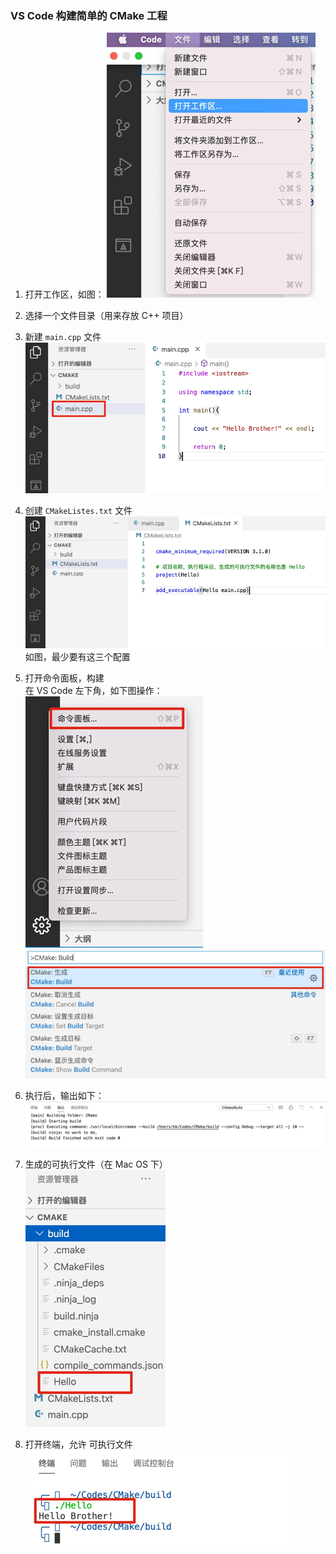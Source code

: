 ### VS Code 构建简单的 CMake 工程

1. 打开工作区，如图：
![](./imgs/img.png)
   
2. 选择一个文件目录（用来存放 C++ 项目）
3. 新建 `main.cpp` 文件
![](./imgs/img_1.png)
   
4. 创建 `CMakeListes.txt` 文件
![](./imgs/img_2.png)
如图，最少要有这三个配置
   
5. 打开命令面板，构建   
在 VS Code 左下角，如下图操作：   
   ![](./imgs/img_3.png)
   ![](./imgs/img_4.png)
   
6. 执行后，输出如下：
![](./imgs/img_5.png)
   
7. 生成的可执行文件（在 Mac OS 下）   
![](./imgs/img_6.png)
   
8. 打开终端，允许 可执行文件
![](./imgs/img_7.png)
